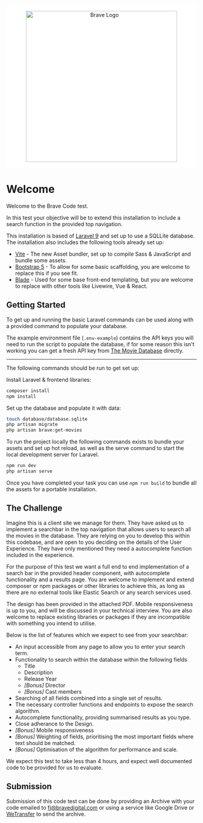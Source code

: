 <p style="background: white; padding: 1rem; text-align: center"><img src="https://www.bravedigital.com/wp-content/themes/bravetheme2017/assets/images/logo.svg" width="400" alt="Brave Logo"></p>

# Welcome

Welcome to the Brave Code test.

In this test your objective will be to extend this installation to include a search function 
in the provided top navigation.

This installation is based of [Laravel 9](https://laravel.com/docs/9.x/) and set up to use a 
SQLLite database. The installation also includes the following tools already set up:

- [Vite](https://laravel.com/docs/9.x/vite) - The new Asset bundler, set up to compile Sass & JavaScript and bundle some assets.
- [Bootstrap 5](https://getbootstrap.com/docs/5.0/getting-started/introduction/) - To allow for some basic scaffolding, you are welcome to replace this if you see fit.
- [Blade](https://laravel.com/docs/9.x/blade) - Used for some base front-end templating, but you are welcome to replace with other tools like Livewire, Vue & React.

## Getting Started

To get up and running the basic Laravel commands can be used along with a provided command 
to populate your database.

The example environment file (`.env-example`) contains the API keys you will need to run the 
script to populate the database, if for some reason this isn't working you can get a fresh
API key from [The Movie Database](https://developers.themoviedb.org/3/getting-started) directly.

---
The following commands should be run to get set up:

Install Laravel & frontend libraries:
```bash
composer install
npm install
```

Set up the database and populate it with data:
```bash
touch database/database.sqlite
php artisan migrate
php artisan brave:get-movies
```

To run the project locally the following commands exists to bundle your assets and set up hot reload,
as well as the serve command to start the local development server for Laravel.

```bash
npm run dev
php artisan serve
```

Once you have completed your task you can use `npm run build` to bundle  all the assets for a portable installation.

## The Challenge

Imagine this is a client site we manage for them. They have asked us to implement a searchbar in the top navigation
that allows users to search all the movies in the database. They are relying on you to develop this within this
codebase, and are open to you deciding on the details of the User Experience. They have only mentioned they need a
autocomplete function included in the experience.

For the purpose of this test we want a full end to end implementation of a search bar in the provided header component,
with  autocomplete functionality and a results page. You are welcome to implement and extend composer or npm packages or
other libraries to achieve this, as long as there are no external tools like Elastic Search or any search services
used.

The design has been provided in the attached PDF. Mobile responsiveness is up to you, and will be discussed in your
technical interview. You are also welcome to replace existing libraries or packages if they are incompatible with something you intend to
utilise.

Below is the list of features which we expect to see from your searchbar:

- An input accessible from any page to allow you to enter your search term.
- Functionality to search within the database within the following fields
  - Title
  - Description
  - Release Year
  - *[Bonus]* Director
  - *[Bonus]* Cast members
- Searching of all fields combined into a single set of results.
- The necessary controller functions and endpoints to expose the search algorithm.
- Autocomplete functionality, providing summarised results as you type.
- Close adherance to the Design.
- *[Bonus]* Mobile responsiveness
- *[Bonus]* Weighting of fields, prioritising the most important fields where text should be matched.
- *[Bonus]* Optimisation of the algorithm for performance and scale.

We expect this test to take less than 4 hours, and expect well documented code to be provided for us to evaluate.

## Submission

Submission of this code test can be done by providing an Archive with your code emailed to [fj@bravedigital.com](mailto:fj@bravedigital.com) 
or using a service like Google Drive or [WeTransfer](https://wetransfer.com/) to send the archive.
